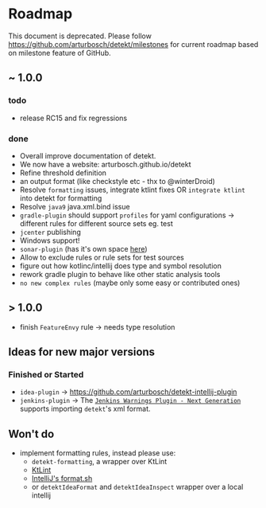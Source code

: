 # Roadmap 

This document is deprecated.
Please follow https://github.com/arturbosch/detekt/milestones
for current roadmap based on milestone feature of GitHub.

## ~ 1.0.0

### todo

- release RC15 and fix regressions

### done

- Overall improve documentation of detekt.
- We now have a website: arturbosch.github.io/detekt
- Refine threshold definition
- an output format (like checkstyle etc - thx to @winterDroid)
- Resolve `formatting` issues, integrate ktlint fixes OR `integrate ktlint` into detekt for formatting
- Resolve `java9` java.xml.bind issue
- `gradle-plugin` should support `profiles` for yaml configurations -> different rules for different source sets eg. test
- `jcenter` publishing
- Windows support!
- `sonar-plugin` (has it's own space [here](https://github.com/arturbosch/sonar-kotlin))
- Allow to exclude rules or rule sets for test sources
- figure out how kotlinc/intellij does type and symbol resolution
- rework gradle plugin to behave like other static analysis tools
- `no new complex rules` (maybe only some easy or contributed ones)

## > 1.0.0

- finish `FeatureEnvy` rule -> needs type resolution

## Ideas for new major versions

### Finished or Started

- `idea-plugin` -> https://github.com/arturbosch/detekt-intellij-plugin
- `jenkins-plugin` -> The [`Jenkins Warnings Plugin - Next Generation`](https://github.com/jenkinsci/warnings-ng-plugin) supports importing `detekt`'s xml format.

## Won't do

- implement formatting rules, instead please use:
    - `detekt-formatting`, a wrapper over KtLint
	- [KtLint](https://github.com/pinterest/ktlint)
	- [IntelliJ's format.sh](https://www.jetbrains.com/help/idea/command-line-formatter.html)
	- or `detektIdeaFormat` and `detektIdeaInspect` wrapper over a local intellij
